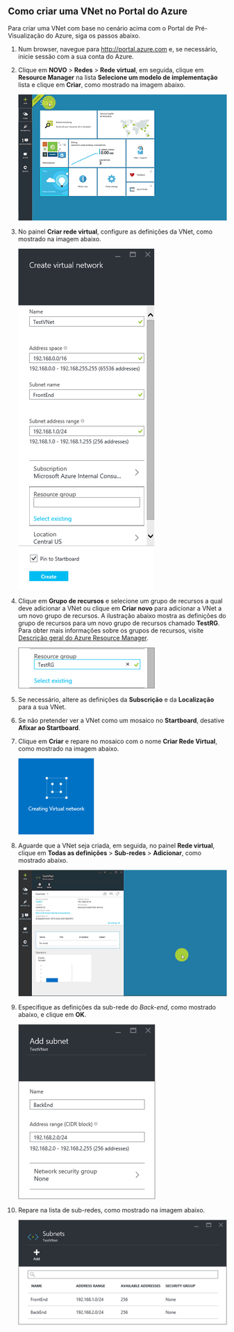 ## Como criar uma VNet no Portal do Azure

Para criar uma VNet com base no cenário acima com o Portal de Pré-Visualização do Azure, siga os passos abaixo.

1. Num browser, navegue para http://portal.azure.com e, se necessário, inicie sessão com a sua conta do Azure.
2. Clique em **NOVO** > **Redes** > **Rede virtual**, em seguida, clique em **Resource Manager** na lista **Selecione um modelo de implementação** lista e clique em **Criar**, como mostrado na imagem abaixo.

    ![Criar a VNet no Portal do Azure](./media/virtual-networks-create-vnet-arm-pportal-include/vnet-create-arm-pportal-figure1.gif)

3. No painel **Criar rede virtual**, configure as definições da VNet, como mostrado na imagem abaixo.

    ![Painel Criar rede virtual](./media/virtual-networks-create-vnet-arm-pportal-include/vnet-create-arm-pportal-figure2.png)

4. Clique em **Grupo de recursos** e selecione um grupo de recursos a qual deve adicionar a VNet ou clique em **Criar novo** para adicionar a VNet a um novo grupo de recursos. A ilustração abaixo mostra as definições do grupo de recursos para um novo grupo de recursos chamado **TestRG**. Para obter mais informações sobre os grupos de recursos, visite [Descrição geral do Azure Resource Manager](../articles/resource-group-overview.md#resource-groups).

    ![Grupo de recursos](./media/virtual-networks-create-vnet-arm-pportal-include/vnet-create-arm-pportal-figure3.png)

5. Se necessário, altere as definições da **Subscrição** e da **Localização** para a sua VNet. 

6. Se não pretender ver a VNet como um mosaico no **Startboard**, desative **Afixar ao Startboard**. 

7. Clique em **Criar** e repare no mosaico com o nome **Criar Rede Virtual**, como mostrado na imagem abaixo.

    ![Mosaico Criar rede virtual](./media/virtual-networks-create-vnet-arm-pportal-include/vnet-create-arm-pportal-figure4.png)

8. Aguarde que a VNet seja criada, em seguida, no painel **Rede virtual**, clique em **Todas as definições** > **Sub-redes** > **Adicionar**, como mostrado abaixo.

    ![Adicionar a sub-rede no Portal do Azure](./media/virtual-networks-create-vnet-arm-pportal-include/vnet-create-arm-pportal-figure5.gif)

9. Especifique as definições da sub-rede do *Back-end*, como mostrado abaixo, e clique em **OK**. 

    ![Definições da sub-rede](./media/virtual-networks-create-vnet-arm-pportal-include/vnet-create-arm-pportal-figure6.png)

10. Repare na lista de sub-redes, como mostrado na imagem abaixo.

    ![Lista de sub-redes na VNet](./media/virtual-networks-create-vnet-arm-pportal-include/vnet-create-arm-pportal-figure7.png)


<!--HONumber=Sep16_HO3-->


